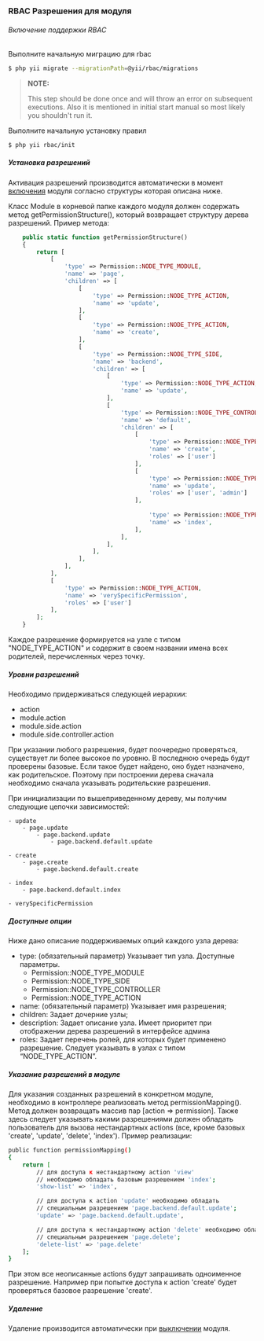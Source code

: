 ### RBAC Разрешения для модуля
###### Включение поддержки RBAC
Выполните начальную миграцию для rbac
```sh
$ php yii migrate --migrationPath=@yii/rbac/migrations
```
> **NOTE:**
>
> This step should be done once and will throw an error on subsequent executions.
> Also it is mentioned in initial start manual so most likely you shouldn't run it.

Выполните начальную установку правил
```sh
$ php yii rbac/init
```

##### Установка разрешений
Активация разрешений производится автоматически в момент [включения](modules.md) модуля согласно структуры которая описана ниже.

Класс Module в корневой папке каждого модуля должен содержать метод getPermissionStructure(), который возвращает структуру дерева разрешений.
Пример метода:
```php
    public static function getPermissionStructure()
    {
        return [
            [
                'type' => Permission::NODE_TYPE_MODULE,
                'name' => 'page',
                'children' => [
                    [
                        'type' => Permission::NODE_TYPE_ACTION,
                        'name' => 'update',
                    ],
                    [
                        'type' => Permission::NODE_TYPE_ACTION,
                        'name' => 'create',
                    ],
                    [
                        'type' => Permission::NODE_TYPE_SIDE,
                        'name' => 'backend',
                        'children' => [
                            [
                                'type' => Permission::NODE_TYPE_ACTION,
                                'name' => 'update',
                            ],
                            [
                                'type' => Permission::NODE_TYPE_CONTROLLER,
                                'name' => 'default',
                                'children' => [
                                    [
                                        'type' => Permission::NODE_TYPE_ACTION,
                                        'name' => 'create',
                                        'roles' => ['user']
                                    ],
                                    [
                                        'type' => Permission::NODE_TYPE_ACTION,
                                        'name' => 'update',
                                        'roles' => ['user', 'admin']
                                    ],
                                                                        [
                                        'type' => Permission::NODE_TYPE_ACTION,
                                        'name' => 'index',
                                    ],
                                ],
                            ],
                        ],
                    ],
                ],
            ],
            [
                'type' => Permission::NODE_TYPE_ACTION,
                'name' => 'verySpecificPermission',
                'roles' => ['user']
            ],
        ];
    }
```

Каждое разрешение формируется на узле с типом "NODE_TYPE_ACTION" и содержит в своем названии имена всех родителей, перечисленных через точку.

##### Уровни разрешений
Необходимо придерживаться следующей иерархии:
  - action
  - module.action
  - module.side.action
  - module.side.controller.action

При указании любого разрешения, будет поочередно проверяться, существует ли более высокое по уровню. В последнюю очередь будут проверены базовые. Если такое будет найдено, оно будет назначено, как родительское. Поэтому при построении дерева сначала необходимо сначала указывать родительские разрешения.

При инициализации по вышеприведенному дереву, мы получим следующие цепочки зависимостей:
```
- update
	- page.update
		- page.backend.update
			- page.backend.default.update

- create
	- page.create
		- page.backend.default.create

- index
	- page.backend.default.index

- verySpecificPermission
```

##### Доступные опции
Ниже дано описание поддерживаемых опций каждого узла дерева:
 - type: (обязательный параметр) Указывает тип узла. Доступные параметры.
   - Permission::NODE_TYPE_MODULE
   - Permission::NODE_TYPE_SIDE
   - Permission::NODE_TYPE_CONTROLLER
   - Permission::NODE_TYPE_ACTION
 - name: (обязательный параметр) Указывает имя разрешения;
 - children: Задает дочерние узлы;
 - description: Задает описание узла. Имеет приоритет при отображении дерева разрешений в интерфейсе админа
 - roles: Задает перечень ролей, для которых будет применено разрешение. Следует указывать в узлах с типом “NODE_TYPE_ACTION”.

##### Указание разрешений в модуле
Для указания созданных разрешений в конкретном модуле, необходимо в контроллере реализовать метод permissionMapping(). Метод должен возвращать массив пар [action => permission]. Также здесь следует указывать какими разрешениями должен обладать пользователь для вызова нестандартных actions (все, кроме базовых 'create', 'update', 'delete', 'index').
Пример реализации:
```sh
public function permissionMapping()
{
    return [
        // для доступа к нестандартному action 'view'
        // необходимо обладать базовым разрешением 'index';
        'show-list' => 'index',

        // для доступа к action 'update' необходимо обладать
        // специальным разрешением 'page.backend.default.update';
        'update' => 'page.backend.default.update',

        // для доступа к нестандартному action 'delete' необходимо обладать
        // специальным разрешением 'page.delete';
        'delete-list' => 'page.delete'
    ];
}
```

При этом все неописанные actions будут запрашивать одноименное разрешение. Например при попытке доступа к action 'create' будет проверяться базовое разрешение 'create'.

##### Удаление
Удаление производится автоматически при [выключении](modules.md) модуля.
